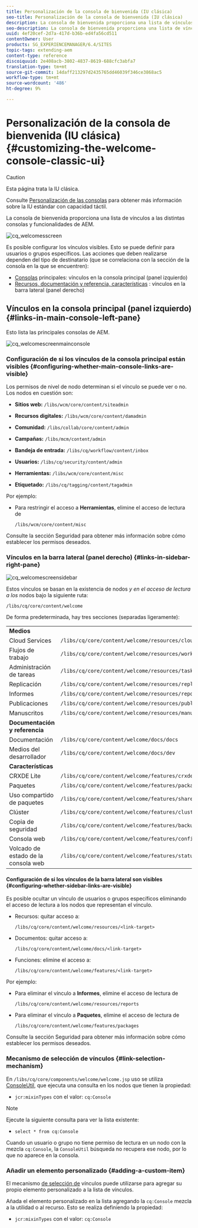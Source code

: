 ```yaml
---
title: Personalización de la consola de bienvenida (IU clásica)
seo-title: Personalización de la consola de bienvenida (IU clásica)
description: La consola de bienvenida proporciona una lista de vínculos a las distintas consolas y funcionalidades de AEM
seo-description: La consola de bienvenida proporciona una lista de vínculos a las distintas consolas y funcionalidades de AEM
uuid: 4ef20cef-2d7a-417d-b36b-ed4fa56cd511
contentOwner: User
products: SG_EXPERIENCEMANAGER/6.4/SITES
topic-tags: extending-aem
content-type: reference
discoiquuid: 2e408acb-3802-4837-8619-688cfc3abfa7
translation-type: tm+mt
source-git-commit: 14daff213297d2435765dd46039f346ce3868ac5
workflow-type: tm+mt
source-wordcount: '486'
ht-degree: 9%

---
```



# Personalización de la consola de bienvenida (IU clásica){#customizing-the-welcome-console-classic-ui}

>[!CAUTION]
>
>Esta página trata la IU clásica.
>
>Consulte [Personalización de las consolas](/help/sites-developing/customizing-consoles-touch.md) para obtener más información sobre la IU estándar con capacidad táctil.

La consola de bienvenida proporciona una lista de vínculos a las distintas consolas y funcionalidades de AEM.

![cq_welcomesscreen](assets/cq_welcomescreen.png)

Es posible configurar los vínculos visibles. Esto se puede definir para usuarios o grupos específicos. Las acciones que deben realizarse dependen del tipo de destinatario (que se correlaciona con la sección de la consola en la que se encuentren):

* [Consolas](#links-in-main-console-left-pane) principales: vínculos en la consola principal (panel izquierdo)
* [Recursos, documentación y referencia, características](#links-in-sidebar-right-pane) : vínculos en la barra lateral (panel derecho)

## Vínculos en la consola principal (panel izquierdo) {#links-in-main-console-left-pane}

Esto lista las principales consolas de AEM.

![cq_welcomescreenmainconsole](assets/cq_welcomescreenmainconsole.png)

### Configuración de si los vínculos de la consola principal están visibles {#configuring-whether-main-console-links-are-visible}

Los permisos de nivel de nodo determinan si el vínculo se puede ver o no. Los nodos en cuestión son:

* **Sitios web:** `/libs/wcm/core/content/siteadmin`

* **Recursos digitales:** `/libs/wcm/core/content/damadmin`

* **Comunidad:** `/libs/collab/core/content/admin`

* **Campañas:** `/libs/mcm/content/admin`

* **Bandeja de entrada:** `/libs/cq/workflow/content/inbox`

* **Usuarios:** `/libs/cq/security/content/admin`

* **Herramientas:** `/libs/wcm/core/content/misc`

* **Etiquetado:** `/libs/cq/tagging/content/tagadmin`

Por ejemplo:

* Para restringir el acceso a **Herramientas**, elimine el acceso de lectura de

   `/libs/wcm/core/content/misc`

Consulte la sección [](/help/sites-administering/security.md) Seguridad para obtener más información sobre cómo establecer los permisos deseados.

### Vínculos en la barra lateral (panel derecho) {#links-in-sidebar-right-pane}

![cq_welcomescreensidebar](assets/cq_welcomescreensidebar.png)

Estos vínculos se basan en la existencia de nodos *y en el acceso de lectura a los* nodos bajo la siguiente ruta:

`/libs/cq/core/content/welcome`

De forma predeterminada, hay tres secciones (separadas ligeramente):

<table> 
 <tbody> 
  <tr> 
   <td><strong>Medios</strong></td> 
   <td> </td> 
  </tr> 
  <tr> 
   <td> Cloud Services</td> 
   <td><code>/libs/cq/core/content/welcome/resources/cloudservices</code></td> 
  </tr> 
  <tr> 
   <td> Flujos de trabajo</td> 
   <td><code>/libs/cq/core/content/welcome/resources/workflows</code></td> 
  </tr> 
  <tr> 
   <td> Administración de tareas</td> 
   <td><code>/libs/cq/core/content/welcome/resources/taskmanager</code></td> 
  </tr> 
  <tr> 
   <td> Replicación</td> 
   <td><code>/libs/cq/core/content/welcome/resources/replication</code></td> 
  </tr> 
  <tr> 
   <td> Informes</td> 
   <td><code>/libs/cq/core/content/welcome/resources/reports</code></td> 
  </tr> 
  <tr> 
   <td> Publicaciones</td> 
   <td><code>/libs/cq/core/content/welcome/resources/publishingadmin</code></td> 
  </tr> 
  <tr> 
   <td> Manuscritos</td> 
   <td><code>/libs/cq/core/content/welcome/resources/manuscriptsadmin</code></td> 
  </tr> 
  <tr> 
   <td><strong>Documentación y referencia</strong></td> 
   <td> </td> 
  </tr> 
  <tr> 
   <td> Documentación</td> 
   <td><code>/libs/cq/core/content/welcome/docs/docs</code></td> 
  </tr> 
  <tr> 
   <td> Medios del desarrollador</td> 
   <td><code>/libs/cq/core/content/welcome/docs/dev</code></td> 
  </tr> 
  <tr> 
   <td><strong>Características</strong></td> 
   <td> </td> 
  </tr> 
  <tr> 
   <td> CRXDE Lite</td> 
   <td><code>/libs/cq/core/content/welcome/features/crxde</code></td> 
  </tr> 
  <tr> 
   <td> Paquetes</td> 
   <td><code>/libs/cq/core/content/welcome/features/packages</code></td> 
  </tr> 
  <tr> 
   <td> Uso compartido de paquetes</td> 
   <td><code>/libs/cq/core/content/welcome/features/share</code></td> 
  </tr> 
  <tr> 
   <td> Clúster</td> 
   <td><code>/libs/cq/core/content/welcome/features/cluster</code></td> 
  </tr> 
  <tr> 
   <td> Copia de seguridad</td> 
   <td><code>/libs/cq/core/content/welcome/features/backup</code></td> 
  </tr> 
  <tr> 
   <td> Consola web<br /> </td> 
   <td><code>/libs/cq/core/content/welcome/features/config</code></td> 
  </tr> 
  <tr> 
   <td> Volcado de estado de la consola web<br /> </td> 
   <td><code>/libs/cq/core/content/welcome/features/statusdump</code></td> 
  </tr> 
 </tbody> 
</table>

#### Configuración de si los vínculos de la barra lateral son visibles {#configuring-whether-sidebar-links-are-visible}

Es posible ocultar un vínculo de usuarios o grupos específicos eliminando el acceso de lectura a los nodos que representan el vínculo.

* Recursos: quitar acceso a:

   `/libs/cq/core/content/welcome/resources/<link-target>`

* Documentos: quitar acceso a:

   `/libs/cq/core/content/welcome/docs/<link-target>`

* Funciones: elimine el acceso a:

   `/libs/cq/core/content/welcome/features/<link-target>`

Por ejemplo:

* Para eliminar el vínculo a **Informes**, elimine el acceso de lectura de

   `/libs/cq/core/content/welcome/resources/reports`

* Para eliminar el vínculo a **Paquetes**, elimine el acceso de lectura de

   `/libs/cq/core/content/welcome/features/packages`

Consulte la sección [](/help/sites-administering/security.md) Seguridad para obtener más información sobre cómo establecer los permisos deseados.

### Mecanismo de selección de vínculos {#link-selection-mechanism}

En `/libs/cq/core/components/welcome/welcome.jsp` uso se utiliza [ConsoleUtil](https://helpx.adobe.com/experience-manager/6-4/sites/developing/using/reference-materials/javadoc/com/day/cq/commons/ConsoleUtil.html), que ejecuta una consulta en los nodos que tienen la propiedad:

* `jcr:mixinTypes` con el valor: `cq:Console`

>[!NOTE]
>
>Ejecute la siguiente consulta para ver la lista existente:
>
>* `select * from cq:Console`

>



Cuando un usuario o grupo no tiene permiso de lectura en un nodo con la mezcla `cq:Console`, la `ConsoleUtil` búsqueda no recupera ese nodo, por lo que no aparece en la consola.

### Añadir un elemento personalizado {#adding-a-custom-item}

El mecanismo [de selección de](#link-selection-mechanism) vínculos puede utilizarse para agregar su propio elemento personalizado a la lista de vínculos.

Añada el elemento personalizado en la lista agregando la `cq:Console` mezcla a la utilidad o al recurso. Esto se realiza definiendo la propiedad:

* `jcr:mixinTypes` con el valor: `cq:Console`

